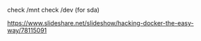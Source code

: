 
check /mnt
check /dev   (for sda)


https://www.slideshare.net/slideshow/hacking-docker-the-easy-way/78115091

